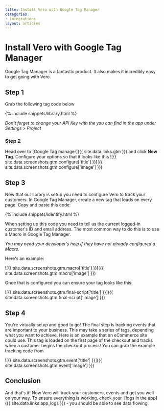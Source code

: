 ```yaml
---
title: Install Vero with Google Tag Manager
categories:
- integrations
layout: articles
---
```


# Install Vero with Google Tag Manager
    
Google Tag Manager is a fantastic product. It also makes it incredibly easy to get going with Vero.

## Step 1

Grab the following tag code below

{% include snippets/library.html %}

*Don't forget to change your API Key with the you can find in the app under Settings > Project*

### Step 2

Head over to [Google Tag manager]({{ site.data.links.gtm }}) and click **New Tag**. Configure your options so that it looks like this
![{{ site.data.screenshots.gtm.configure['title'] }}]({{ site.data.screenshots.gtm.configure['image'] }})

## Step 3

Now that our library is setup you need to configure Vero to track your customers. In Google Tag Manager, create a new tag that loads on every page. Copy and paste this code:

{% include snippets/identify.html %}

When setting up this code you need to tell us the current logged-in customer's ID and email address. The most common way to do this is to use a Macro in Google Tag Manager.

*You may need your developer's help if they have not already configured a Macro.*

Here's an example:

![{{ site.data.screenshots.gtm.macro['title'] }}]({{ site.data.screenshots.gtm.macro['image'] }})

Once that is configured you can ensure your tag looks like this:

![{{ site.data.screenshots.gtm.final-script['title'] }}]({{ site.data.screenshots.gtm.final-script['image'] }})

## Step 4

You're virtually setup and good to go! The final step is tracking events that are important to your business. This may take a series of tags, depending what you want to achieve. Here is an example that an eCommerce site could use. This tag is loaded on the first page of the checkout and tracks when a customer begins the checkout process! You can grab the example tracking code from 

![{{ site.data.screenshots.gtm.event['title'] }}]({{ site.data.screenshots.gtm.event['image'] }})

## Conclusion

And that's it! Now Vero will track your customers, events and get you well on your way. To ensure everything is working, check your 
[logs in the app]({{ site.data.links.app_logs }}) - you should be able to see data flowing.